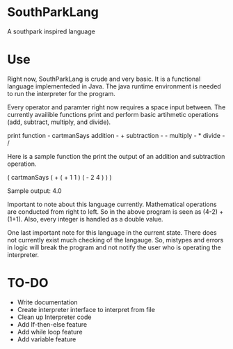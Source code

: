 # SouthParkLang
A southpark inspired language


# Use
Right now, SouthParkLang is crude and very basic. It is a functional language implementeded in Java. The java runtime environment is needed to run the interpreter for the program.

Every operator and paramter right now requires a space input between. The currently availible functions print and perform basic artihmetic operations (add, subtract, multiply, and divide).

print function - cartmanSays
addition - +
subtraction - -
multiply - *
divide - /

Here is a sample function the print the output of an addition and subtraction operation.

( cartmanSays ( + ( + 1 1 ) ( - 2 4 ) ) )

Sample output: 4.0

Important to note about this language currently. Mathematical operations are conducted from right to left. So in the above program is seen as (4-2) + (1+1). Also, every integer is handled as a double value. 

One last important note for this language in the current state. There does not currently exist much checking of the langauge. So, mistypes and errors in logic will break the program and not notify the user who is operating the interpreter. 

# TO-DO
- Write documentation
- Create interpreter interface to interpret from file
- Clean up Interpreter code
- Add If-then-else feature
- Add while loop feature
- Add variable feature
